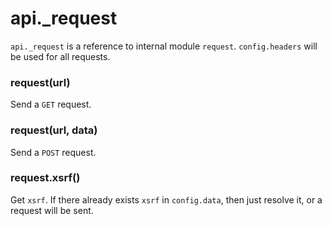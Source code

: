 # api._request

`api._request` is a reference to internal module `request`. `config.headers` will be used for all requests.

### request(url)

Send a `GET` request.

### request(url, data)

Send a `POST` request.

### request.xsrf()

Get `xsrf`. If there already exists `xsrf` in `config.data`, then just resolve it, or a request will be sent.
